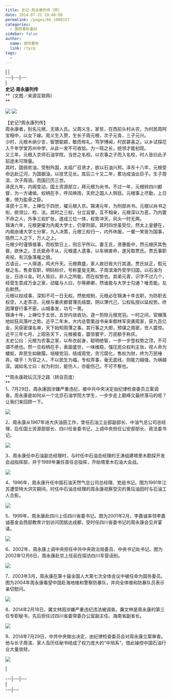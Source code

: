 ```yaml
---
title: 史记·周永康列传［转］
date: 2014-07-31 19:48:00
permalink: /pages/bb_1000157
categories: 
  - 唐院春秋备份
sidebar: false
author: 
  name: 唐院春秋
  link: /tycq
tags: 
  - 
---
```


|  |  
---|---|---  
|  
**史记·周永康列传**  
 **（文图／来源互联网）  
**  

![](/pic/img2.ph.126.net_jiuYMtRMnEKqwk5X85-CIg==_1601874092561292818.jpg)
![](/pic/img1.ph.126.net_97X1RDFz0jmRX1aJwZXZqQ==_851180329673540875.jpg)

  
【史记?周永康列传】  
周永康者，别名元根，无锡人氏。父周义生，家贫，在西前头村从农，为村民周阿宝相中，以女下嫁。周义生入赘，生长子周元根，次子元青，三子元兴。  
少时，元根木纳少言，智慧聪颖，敏而有礼，笃学博闻，村民甚喜之。以乡试探花入千年学堂苏州中学，从此一发不可收拾。为一班之长，统领才能初现。  
又三年。元根入京师石油学院，当世之名校。以农事之子而入名校，时人皆曰此子前途未可限量。  
其时，国弱贫油，受制外国，太祖广召贤才，欲以石油兴邦。泽东十八年，元根受命远赴辽河，为国掘油，以技艺见长。其后三十又二年，累功成油业巨子。生子周滨，次子周涵。而国已历三世。  
泽民九年，内阁变动，国土资源部立，拜元根为尚书。不过一年，元根转四川都督，为一方诸侯。权柄在手，呼风唤雨，天府之国人人侧目。元根事上尽勤，上日重，倚为肱骨之臣。  
泽民十三年，上禅位于四世，擢元根入京。锦涛元年，为刑部尚书。元根以尚书之衔，统领公、检、法。其时之三权，分立监督，互不相亲，元根深以为恶，乃内罢不命之人，外争三权扩张，遂成三位一体，权势冲天，风头一时无两。  
锦涛六年，元根更擢为内阁大学士，仍掌刑部。其时四世虽受位，然太上皇健在，内阁由诸大学士分掌，九人决策，元根三权归一，内外休服，一颦一笑皆为国事，隐然二人之下，万人之上。  
元根少时谨慎值事，而权势日上，则忘乎所以。妻王氏，贤惠能中，然元根厌其色衰，欲休之。王氏抵命不从，元根遣人遗事，以车祸害命，遂另取贾氏。贾氏事职央视，有沉鱼落雁之貌。  
古语云，一人得道，鸡犬升天。元根鼎盛，家人故旧皆大行其道。贾氏扶正，假元根之名，售卖官职，明码标价，号称童叟无欺。子周滨海外受学归国，以石油为业，日进斗金。时人皆曰，非人之所能，而在权势也。其弟元青，识字不过几个，经营生意成万金之家，动辄与人曰，尔等卿卿，然谁能与大学士勾通？唯吾能。左右默然。  
元根以权成事，深知不可一日无权。然依规制，元根必在锦涛十年去职，为防职去权空，人走茶凉，元根与重庆都督薄氏结盟，阴以薄代己，公权私授以延权势。终因薄督行事不密，山城事发，功亏一篑。  
锦涛十年，上禅位于五世。五世内敛收功，逐一剪除元根党羽。一时之间，官帽落地如狂风落叶之势。近平二年末，大内总管栗战书亲率御林军突袭周家，获九百亿金，另获密谋名单，天下始知周薄之事。其行事之大胆，预谋之周密，世人震惊。  
近平三年七月，上昭告天下，元根被查，震惊寰宇，万民额手称庆。  
太史公曰：元根为农事之家，以布衣起身，聪明绝智，一步一步登权势之顶，不可谓不绝也。然一旦权柄在手，表面盛世，一味维稳，强压民众权利主张，视人命为蝼蚁，弃民生如敝履。培植党羽，结成周党，贪污腐化，售权为财，终为万民唾弃。嗟乎！为官之人，不以民生为福，专权弄事，毫无底线，则能力越强，为祸越深。诚如名士曰：权为利剑，能伤人，亦能伤己。不可不察也。  
  
  
**周永康政坛沉浮之路（转自百度）  
**  
1、7月29日，周永康因涉嫌严重违纪，被中共中央决定由纪律检查委员立案调查。周永康是如何从一个北京石油学院大学生，一步步走上巅峰又最终落马的呢？让我们来回顾一下。  

![](/pic/img1.ph.126.net_dOxs1e6VcWzQ8-22NGNkJQ==_6599297377215598330.jpg)

  
2、周永康从1967年进大庆油田工作，曾任石油工业部副部长、中油气总公司总经理，后任国土资源部部长、四川任省委书记，上调中央担任公安部部长、政法委书记。  

![](/pic/img2.ph.126.net_B7XAufpm8P4TCYEL51uCKw==_6608189127749224652.jpg)

  
3、周永康任中石油副总经理时，与时任中石油总经理的王涛组建塔里木勘探开发会战指挥部，并于1989年兼任首任总指挥，开始塔里木石油大会战。  

![](/pic/img2.ph.126.net_yvqvn-dQCod70XlggcnKFw==_4881057571239901160.jpg)

  
4、1996年，周永康升任中国石油天然气总公司总经理、党组书记。图为1991年江苏遭受特大洪灾期间，时任中石油总经理的周永康视察受灾的黄珏油田时与石油工人合影。  

![](/pic/img2.ph.126.net_sBU7VgeCFTwEIx_2HYvBWQ==_6608245202842238165.jpg)

  
5、1999年，周永康赴四川上任四川省委书记。图为2001年2月，李嘉诚率领李嘉诚基金会西部教育计划访问团抵达成都，受时任四川省委书记的周永康会见并宴请。  

![](/pic/img2.ph.126.net_pa6ULBez18NiTpojekRMSQ==_6608181431167829489.jpg)

  
6、2002年，周永康上调中央担任中共中央政治局委员、中央书记处书记。图为2002年12月6日，周永康赴京上任前在探访四川军营话别。  

![](/pic/img0.ph.126.net_7TOG-m6HloPEatVEOaZhWQ==_1413848808118743945.jpg)

  
7、2003年3月，周永康在第十届全国人大第七次全体会议中被任命为国务委员。图为2004年周永康看望中国赴海地维和警察防暴队，并向全体维和防暴队员表示亲切慰问。  

![](/pic/img1.ph.126.net_OJ4pvXoKvAygdVBIpEdOcw==_6619368961978978777.jpg)

  
8、2014年2月18日，冀文林因涉嫌严重违纪违法被调查。冀文林是周永康的第三任专职秘书，先后担任过四川省委常委办公室副主任、海南省副省长。  

![](/pic/img2.ph.126.net_YtmdjSULWCexMBJzO1PY1A==_6619578968699884709.jpg)

  
9、2014年7月29日，中共中央做出决定，由纪律检查委员会对周永康立案审查。他与长子周滨、家人及历任秘书结成了权力庞大的“中旭系”，借此操控中国石油行业大量敛财。  

![](/pic/img2.ph.126.net_6JcTrtivvmjA8RL3CqmRqA==_809522033120462876.jpg)

  
  
|  
  
---|---|---  
|  
---|---